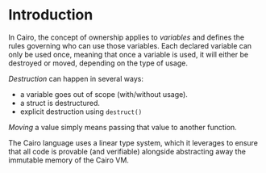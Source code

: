 # Introduction

In Cairo, the concept of ownership applies to _variables_ and defines the rules governing who can use those variables. Each declared variable can only be used once, meaning that once a variable is used, it will either be destroyed or moved, depending on the type of usage.

_Destruction_ can happen in several ways:

- a variable goes out of scope (with/without usage).
- a struct is destructured.
- explicit destruction using `destruct()`

_Moving_ a value simply means passing that value to another function.

The Cairo language uses a linear type system, which it leverages to ensure that all code is provable (and verifiable) alongside abstracting away the immutable memory of the Cairo VM.
